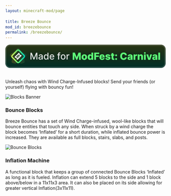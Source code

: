 ```yaml
---
layout: minecraft-mod/page

title: Breeze Bounce
mod_id: breezebounce
permalink: /breezebounce/
---
```


<div class="minecraft-mod-link">
    <a href="https://modfest.net/carnival" target="_blank">
        <img src="https://raw.githubusercontent.com/ModFest/art/v2/badge/svg/carnival/compact.svg" alt="Modfest Carnival">
    </a>
</div>
<br />

Unleash chaos with Wind Charge-Infused blocks! Send your friends (or yourself) flying with bouncy fun! 

![Blocks Banner](https://i.imgur.com/Od5GW2P.png)

### **Bounce Blocks**

Breeze Bounce has a set of Wind Charge-infused, wool-like blocks that will bounce entities that touch any side. When struck by a wind charge the block becomes ‘Inflated’ for a short duration, while inflated bounce power is increased. They are available as full blocks, stairs, slabs, and posts. 
   
![Bounce Blocks](https://i.imgur.com/9tb0JN4.gif)

### **Inflation Machine**

A functional block that keeps a group of connected Bounce Blocks ‘Inflated’ as long as it is fueled. Inflation can extend 5 blocks to the side and 1 block above/below in a 11x11x3 area. It can also be placed on its side allowing for greater vertical Inflation(3x11x11).  